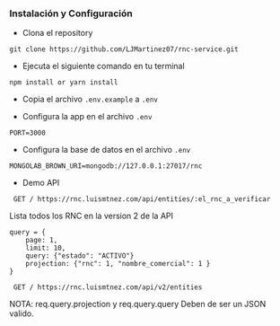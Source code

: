 ### Instalación y Configuración

- Clona el repository

```
git clone https://github.com/LJMartinez07/rnc-service.git
```

- Ejecuta el siguiente comando en tu terminal

```
npm install or yarn install
```

- Copia el archivo `.env.example` a `.env`

- Configura la app en el archivo `.env`

```
PORT=3000
```

- Configura la base de datos en el archivo `.env`

```
MONGOLAB_BROWN_URI=mongodb://127.0.0.1:27017/rnc
```

- Demo API

```
 GET / https://rnc.luismtnez.com/api/entities/:el_rnc_a_verificar
```

Lista todos los RNC en la version 2 de la API

```
query = {
    page: 1,
    limit: 10,
    query: {"estado": "ACTIVO"}
    projection: {"rnc": 1, "nombre_comercial": 1 }
}

 GET / https://rnc.luismtnez.com/api/v2/entities
```

NOTA: req.query.projection y req.query.query Deben de ser un JSON valido.
